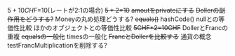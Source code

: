 $5+10CHF=$10(レートが2:1の場合)
~~$5*2=$10~~
~~amoutをprivateにする~~
~~Dollerの副作用をどうする?~~
Moneyの丸め処理どうする?
~~equals()~~
hashCode()
nullとの等価性比較
ほかのオブジェクトとの等価性比較
~~5CHF*2=10CHF~~
DollerとFrancの重複
~~equalsの一般化~~
timesの一般化
~~FrancとDollerを比較する~~
通貨の概念
testFrancMultiplicationを削除する?